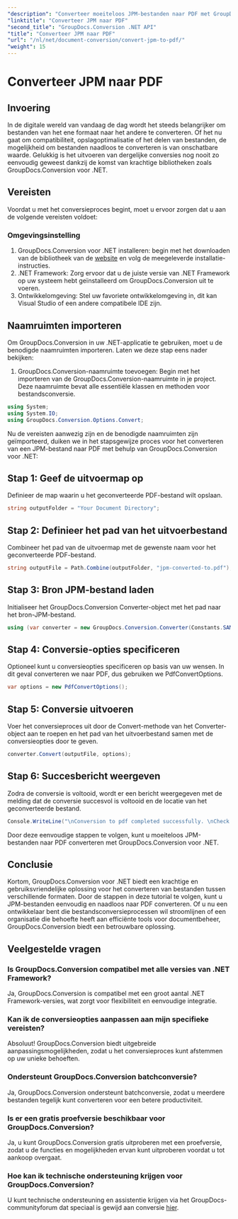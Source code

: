 ```yaml
---
"description": "Converteer moeiteloos JPM-bestanden naar PDF met GroupDocs.Conversion voor .NET. Stroomlijn uw bestandsconversieprocessen met gemak."
"linktitle": "Converteer JPM naar PDF"
"second_title": "GroupDocs.Conversion .NET API"
"title": "Converteer JPM naar PDF"
"url": "/nl/net/document-conversion/convert-jpm-to-pdf/"
"weight": 15
---
```


# Converteer JPM naar PDF

## Invoering
In de digitale wereld van vandaag de dag wordt het steeds belangrijker om bestanden van het ene formaat naar het andere te converteren. Of het nu gaat om compatibiliteit, opslagoptimalisatie of het delen van bestanden, de mogelijkheid om bestanden naadloos te converteren is van onschatbare waarde. Gelukkig is het uitvoeren van dergelijke conversies nog nooit zo eenvoudig geweest dankzij de komst van krachtige bibliotheken zoals GroupDocs.Conversion voor .NET.
## Vereisten
Voordat u met het conversieproces begint, moet u ervoor zorgen dat u aan de volgende vereisten voldoet:
### Omgevingsinstelling
1. GroupDocs.Conversion voor .NET installeren: begin met het downloaden van de bibliotheek van de [website](https://releases.groupdocs.com/conversion/net/) en volg de meegeleverde installatie-instructies.
2. .NET Framework: Zorg ervoor dat u de juiste versie van .NET Framework op uw systeem hebt geïnstalleerd om GroupDocs.Conversion uit te voeren.
3. Ontwikkelomgeving: Stel uw favoriete ontwikkelomgeving in, dit kan Visual Studio of een andere compatibele IDE zijn.

## Naamruimten importeren
Om GroupDocs.Conversion in uw .NET-applicatie te gebruiken, moet u de benodigde naamruimten importeren. Laten we deze stap eens nader bekijken:

1. GroupDocs.Conversion-naamruimte toevoegen: Begin met het importeren van de GroupDocs.Conversion-naamruimte in je project. Deze naamruimte bevat alle essentiële klassen en methoden voor bestandsconversie.
```csharp
using System;
using System.IO;
using GroupDocs.Conversion.Options.Convert;
```

Nu de vereisten aanwezig zijn en de benodigde naamruimten zijn geïmporteerd, duiken we in het stapsgewijze proces voor het converteren van een JPM-bestand naar PDF met behulp van GroupDocs.Conversion voor .NET:

## Stap 1: Geef de uitvoermap op
Definieer de map waarin u het geconverteerde PDF-bestand wilt opslaan.
```csharp
string outputFolder = "Your Document Directory";
```
## Stap 2: Definieer het pad van het uitvoerbestand
Combineer het pad van de uitvoermap met de gewenste naam voor het geconverteerde PDF-bestand.
```csharp
string outputFile = Path.Combine(outputFolder, "jpm-converted-to.pdf");
```
## Stap 3: Bron JPM-bestand laden
Initialiseer het GroupDocs.Conversion Converter-object met het pad naar het bron-JPM-bestand.
```csharp
using (var converter = new GroupDocs.Conversion.Converter(Constants.SAMPLE_JPM))
```
## Stap 4: Conversie-opties specificeren
Optioneel kunt u conversieopties specificeren op basis van uw wensen. In dit geval converteren we naar PDF, dus gebruiken we PdfConvertOptions.
```csharp
var options = new PdfConvertOptions();
```
## Stap 5: Conversie uitvoeren
Voer het conversieproces uit door de Convert-methode van het Converter-object aan te roepen en het pad van het uitvoerbestand samen met de conversieopties door te geven.
```csharp
converter.Convert(outputFile, options);
```
## Stap 6: Succesbericht weergeven
Zodra de conversie is voltooid, wordt er een bericht weergegeven met de melding dat de conversie succesvol is voltooid en de locatie van het geconverteerde bestand.
```csharp
Console.WriteLine("\nConversion to pdf completed successfully. \nCheck output in {0}", outputFolder);
```
Door deze eenvoudige stappen te volgen, kunt u moeiteloos JPM-bestanden naar PDF converteren met GroupDocs.Conversion voor .NET.

## Conclusie
Kortom, GroupDocs.Conversion voor .NET biedt een krachtige en gebruiksvriendelijke oplossing voor het converteren van bestanden tussen verschillende formaten. Door de stappen in deze tutorial te volgen, kunt u JPM-bestanden eenvoudig en naadloos naar PDF converteren. Of u nu een ontwikkelaar bent die bestandsconversieprocessen wil stroomlijnen of een organisatie die behoefte heeft aan efficiënte tools voor documentbeheer, GroupDocs.Conversion biedt een betrouwbare oplossing.
## Veelgestelde vragen
### Is GroupDocs.Conversion compatibel met alle versies van .NET Framework?
Ja, GroupDocs.Conversion is compatibel met een groot aantal .NET Framework-versies, wat zorgt voor flexibiliteit en eenvoudige integratie.
### Kan ik de conversieopties aanpassen aan mijn specifieke vereisten?
Absoluut! GroupDocs.Conversion biedt uitgebreide aanpassingsmogelijkheden, zodat u het conversieproces kunt afstemmen op uw unieke behoeften.
### Ondersteunt GroupDocs.Conversion batchconversie?
Ja, GroupDocs.Conversion ondersteunt batchconversie, zodat u meerdere bestanden tegelijk kunt converteren voor een betere productiviteit.
### Is er een gratis proefversie beschikbaar voor GroupDocs.Conversion?
Ja, u kunt GroupDocs.Conversion gratis uitproberen met een proefversie, zodat u de functies en mogelijkheden ervan kunt uitproberen voordat u tot aankoop overgaat.
### Hoe kan ik technische ondersteuning krijgen voor GroupDocs.Conversion?
U kunt technische ondersteuning en assistentie krijgen via het GroupDocs-communityforum dat speciaal is gewijd aan conversie [hier](https://forum.groupdocs.com/c/conversion/11).